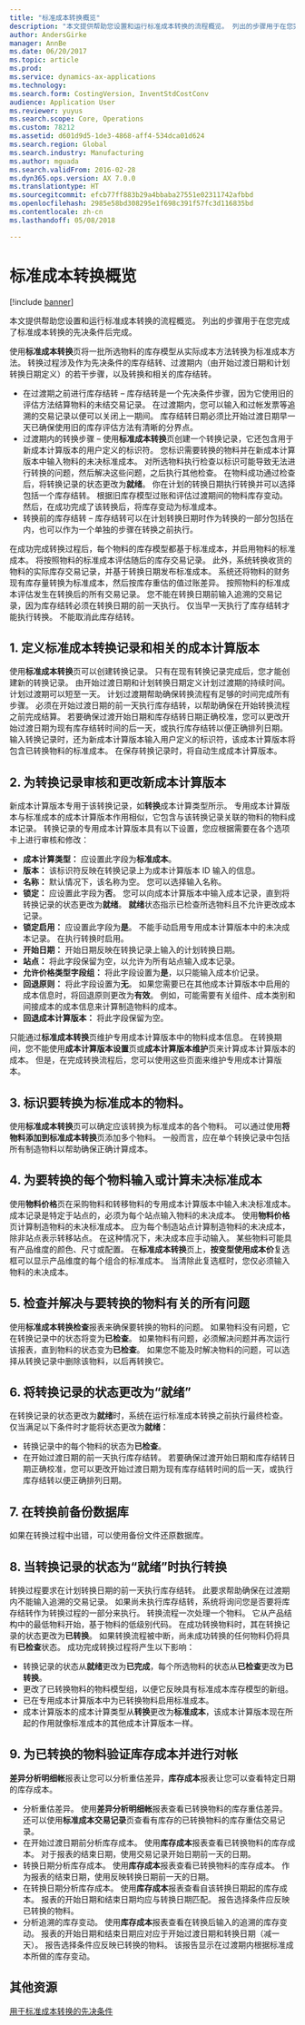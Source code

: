 ```yaml
---
title: "标准成本转换概览"
description: "本文提供帮助您设置和运行标准成本转换的流程概览。 列出的步骤用于在您完成了标准成本转换的先决条件后完成。"
author: AndersGirke
manager: AnnBe
ms.date: 06/20/2017
ms.topic: article
ms.prod: 
ms.service: dynamics-ax-applications
ms.technology: 
ms.search.form: CostingVersion, InventStdCostConv
audience: Application User
ms.reviewer: yuyus
ms.search.scope: Core, Operations
ms.custom: 78212
ms.assetid: d601d9d5-1de3-4868-aff4-534dca01d624
ms.search.region: Global
ms.search.industry: Manufacturing
ms.author: mguada
ms.search.validFrom: 2016-02-28
ms.dyn365.ops.version: AX 7.0.0
ms.translationtype: HT
ms.sourcegitcommit: efcb77ff883b29a4bbaba27551e02311742afbbd
ms.openlocfilehash: 2985e58bd308295e1f698c391f57fc3d116835bd
ms.contentlocale: zh-cn
ms.lasthandoff: 05/08/2018

---
```


# <a name="standard-cost-conversion-overview"></a>标准成本转换概览

[!include [banner](../includes/banner.md)]

本文提供帮助您设置和运行标准成本转换的流程概览。 列出的步骤用于在您完成了标准成本转换的先决条件后完成。 

使用**标准成本转换**页将一批所选物料的库存模型从实际成本方法转换为标准成本方法。 转换过程涉及作为先决条件的库存结转、过渡期内（由开始过渡日期和计划转换日期定义）的若干步骤，以及转换和相关的库存结转。

-   在过渡期之前进行库存结转 – 库存结转是一个先决条件步骤，因为它使用旧的评估方法结算物料的未结交易记录。 在过渡期内，您可以输入和过帐发票等追溯的交易记录以便可以关闭上一期间。 库存结转日期必须比开始过渡日期早一天已确保使用旧的库存评估方法有清晰的分界点。
-   过渡期内的转换步骤 – 使用**标准成本转换**页创建一个转换记录，它还包含用于新成本计算版本的用户定义的标识符。 您标识需要转换的物料并在新成本计算版本中输入物料的未决标准成本。 对所选物料执行检查以标识可能导致无法进行转换的问题，然后解决这些问题，之后执行其他检查。 在物料成功通过检查后，将转换记录的状态更改为**就绪**。 你在计划的转换日期执行转换并可以选择包括一个库存结转。 根据旧库存模型过账和评估过渡期间的物料库存变动。 然后，在成功完成了该转换后，将库存变动为标准成本。
-   转换前的库存结转 – 库存结转可以在计划转换日期时作为转换的一部分包括在内，也可以作为一个单独的步骤在转换之前执行。

在成功完成转换过程后，每个物料的库存模型都基于标准成本，并启用物料的标准成本。 将按照物料的标准成本评估随后的库存交易记录。 此外，系统转换收货的物料的实际库存交易记录，并基于转换日期发布标准成本。 系统还将物料的财务现有库存量转换为标准成本，然后按库存重估的值过账差异。 按照物料的标准成本评估发生在转换后的所有交易记录。 您不能在转换日期前输入追溯的交易记录，因为库存结转必须在转换日期的前一天执行。 仅当早一天执行了库存结转才能执行转换。 不能取消此库存结转。

## <a name="1-define-a-standard-cost-conversion-record-and-the-associated-costing-version"></a>1. 定义标准成本转换记录和相关的成本计算版本
使用**标准成本转换**页可以创建转换记录。 只有在现有转换记录完成后，您才能创建新的转换记录。 由开始过渡日期和计划转换日期定义计划过渡期的持续时间。 计划过渡期可以短至一天。 计划过渡期帮助确保转换流程有足够的时间完成所有步骤。 必须在开始过渡日期的前一天执行库存结转，以帮助确保在开始转换流程之前完成结算。 若要确保过渡开始日期和库存结转日期正确校准，您可以更改开始过渡日期为现有库存结转时间的后一天，或执行库存结转以便正确排列日期。 输入转换记录时，还为新成本计算版本输入用户定义的标识符，该成本计算版本将包含已转换物料的标准成本。 在保存转换记录时，将自动生成成本计算版本。

## <a name="2-review-and-change-the-new-costing-version-for-the-conversion-record"></a>2. 为转换记录审核和更改新成本计算版本
新成本计算版本专用于该转换记录，如**转换**成本计算类型所示。 专用成本计算版本与标准成本的成本计算版本作用相似，它包含与该转换记录关联的物料的物料成本记录。 转换记录的专用成本计算版本具有以下设置，您应根据需要在各个选项卡上进行审核和修改：

-   **成本计算类型：** 应设置此字段为**标准成本**。
-   **版本：** 该标识符反映在转换记录上为成本计算版本 ID 输入的信息。
-   **名称：** 默认情况下，该名称为空。 您可以选择输入名称。
-   **锁定：** 应设置此字段为**否**。 您可以向成本计算版本中输入成本记录，直到将转换记录的状态更改为**就绪**。 **就绪**状态指示已检查所选物料且不允许更改成本记录。
-   **锁定启用：** 应设置此字段为**是**。 不能手动启用专用成本计算版本中的未决成本记录。 在执行转换时启用。
-   **开始日期：** 开始日期反映在转换记录上输入的计划转换日期。
-   **站点：** 将此字段保留为空，以允许为所有站点输入成本记录。
-   **允许价格类型字段组：** 将此字段设置为**是**，以只能输入成本价记录。
-   **回退原则：** 将此字段设置为**无**。 如果您需要已在其他成本计算版本中启用的成本信息时，将回退原则更改为**有效**。 例如，可能需要有关组件、成本类别和间接成本的成本信息来计算制造物料的成本。
-   **回退成本计算版本：** 将此字段保留为空。

只能通过**标准成本转换**页维护专用成本计算版本中的物料成本信息。 在转换期间，您不能使用**成本计算版本设置**页或**成本计算版本维护**页来计算成本计算版本的成本。 但是，在完成转换流程后，您可以使用这些页面来维护专用成本计算版本。

## <a name="3-identify-the-items-to-convert-to-standard-cost"></a>3. 标识要转换为标准成本的物料。
使用**标准成本转换**页可以确定应该转换为标准成本的各个物料。 可以通过使用**将物料添加到标准成本转换**页添加多个物料。 一般而言，应在单个转换记录中包括所有制造物料以帮助确保正确计算成本。

## <a name="4-enter-or-calculate-the-pending-standard-cost-for-each-item-that-is-being-converted"></a>4. 为要转换的每个物料输入或计算未决标准成本
使用**物料价格**页在采购物料和转移物料的专用成本计算版本中输入未决标准成本。 成本记录是特定于站点的，必须为每个站点输入物料的未决成本。 使用**物料价格**页计算制造物料的未决标准成本。 应为每个制造站点计算制造物料的未决成本，除非站点表示转移站点。 在这种情况下，未决成本应手动输入。 某些物料可能具有产品维度的颜色、尺寸或配置。 在**标准成本转换**页上，**按变型使用成本价**复选框可以显示产品维度的每个组合的标准成本。 当清除此复选框时，您仅必须输入物料的未决成本。

## <a name="5-check-and-resolve-any-issues-for-the-items-that-are-being-converted"></a>5. 检查并解决与要转换的物料有关的所有问题
使用**标准成本转换检查**报表来确保要转换的物料的问题。 如果物料没有问题，它在转换记录中的状态将变为**已检查**。 如果物料有问题，必须解决问题并再次运行该报表，直到物料的状态变为**已检查**。 如果您不能及时解决物料的问题，可以选择从转换记录中删除该物料，以后再转换它。

## <a name="6-change-the-status-of-the-conversion-record-to-ready"></a>6. 将转换记录的状态更改为“就绪”
在转换记录的状态更改为**就绪**时，系统在运行标准成本转换之前执行最终检查。 仅当满足以下条件时才能将状态更改为**就绪**：

-   转换记录中的每个物料的状态为**已检查**。
-   在开始过渡日期的前一天执行库存结转。 若要确保过渡开始日期和库存结转日期正确校准，您可以更改开始过渡日期为现有库存结转时间的后一天，或执行库存结转以便正确排列日期。

## <a name="7-back-up-the-database-before-conversion"></a>7. 在转换前备份数据库
如果在转换过程中出错，可以使用备份文件还原数据库。

## <a name="8-perform-the-conversion-when-the-conversion-record-has-a-ready-status"></a>8. 当转换记录的状态为“就绪”时执行转换
转换过程要求在计划转换日期的前一天执行库存结转。 此要求帮助确保在过渡期内不能输入追溯的交易记录。 如果尚未执行库存结转，系统将询问您是否要将库存结转作为转换过程的一部分来执行。 转换流程一次处理一个物料。 它从产品结构中的最低物料开始，基于物料的低级别代码。 在成功转换物料时，其在转换记录的状态更改为**已转换**。 如果转换流程被中断，尚未成功转换的任何物料仍将具有**已检查**状态。 成功完成转换过程将产生以下影响：

-   转换记录的状态从**就绪**更改为**已完成**，每个所选物料的状态从**已检查**更改为**已转换**。
-   更改了已转换物料的物料模型组，以便它反映具有标准成本库存模型的新组。
-   已在专用成本计算版本中为已转换物料启用标准成本。
-   成本计算版本的成本计算类型从**转换**更改为**标准成本**，该成本计算版本现在所起的作用就像标准成本的其他成本计算版本一样。

## <a name="9-validate-and-reconcile-the-inventory-values-for-the-converted-items"></a>9. 为已转换的物料验证库存成本并进行对帐
**差异分析明细帐**报表让您可以分析重估差异，**库存成本**报表让您可以查看特定日期的库存成本。

-   分析重估差异。 使用**差异分析明细帐**报表查看已转换物料的库存重估差异。 还可以使用**标准成本交易记录**页查看有库存的已转换物料的库存重估交易记录。
-   在开始过渡日期前分析库存成本。 使用**库存成本**报表查看已转换物料的库存成本。 对于报表的结束日期，使用交易记录开始日期前一天的日期。
-   转换日期分析库存成本。 使用**库存成本**报表查看已转换物料的库存成本。 作为报表的结束日期，使用反映转换日期前一天的日期。
-   在转换日期分析库存成本。 使用**库存成本**报表查看自该转换日期起的库存成本。 报表的开始日期和结束日期均应与转换日期匹配。 报告选择条件应反映已转换的物料。
-   分析追溯的库存变动。 使用**库存成本**报表查看在转换后输入的追溯的库存变动。 报表的开始日期和结束日期应对应于开始过渡日期和转换日期（减一天）。 报告选择条件应反映已转换的物料。 该报告显示在过渡期内根据标准成本所做的库存变动。


<a name="additional-resources"></a>其他资源
--------

[用于标准成本转换的先决条件](prerequisites-standard-cost-conversion.md)




